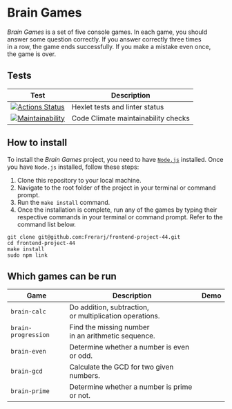# Brain Games

*Brain Games* is a set of five console games. In each game, you should answer some question correctly.
If you answer correctly three times in a row, the game ends successfully.
If you make a mistake even once, the game is over. 

## Tests

| Test | Description |
| --- | --- |
| [![Actions Status](https://github.com/Frerarj/frontend-project-44/workflows/hexlet-check/badge.svg)](https://github.com/Frerarj/frontend-project-44/actions) | Hexlet tests and linter status |
| [![Maintainability](https://api.codeclimate.com/v1/badges/87a7ad198efc4755ce2e/maintainability)](https://codeclimate.com/github/Frerarj/frontend-project-44/maintainability) | Code Climate maintainability checks |

## How to install

To install the *Brain Games* project, you need to have [`Node.js`](https://nodejs.org/en/download) installed.
Once you have `Node.js` installed, follow these steps:

1. Clone this repository to your local machine.
2. Navigate to the root folder of the project in your terminal or command prompt.
3. Run the `make install` command.
4. Once the installation is complete, run any of the games by typing their respective commands in your terminal or command prompt.
   Refer to the command list below.

```
git clone git@github.com:Frerarj/frontend-project-44.git
cd frontend-project-44
make install
sudo npm link
```

## Which games can be run

| Game | Description | Demo |
| --- | --- | --- |
| `brain-calc` | Do addition, subtraction, or multiplication operations. | |
| `brain-progression` | Find the missing number in an arithmetic sequence. | |
| `brain-even` | Determine whether a number is even or odd. | |
| `brain-gcd` | Calculate the GCD for two given numbers. | |
| `brain-prime` | Determine whether a number is prime or not. | |
